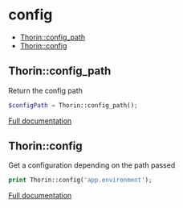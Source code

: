 # config

- [Thorin::config_path](#Thorin::config_path)
- [Thorin::config](#Thorin::config)
<a name="Thorin::config_path"></a>
## Thorin::config_path
Return the config path
```php
$configPath = Thorin::config_path();
```

[Full documentation](/doc/src/functions/config/t_config_path.md)

<a name="Thorin::config"></a>
## Thorin::config
Get a configuration depending on the path passed
```php
print Thorin::config('app.environment');
```

[Full documentation](/doc/src/functions/config/t_config.md)
